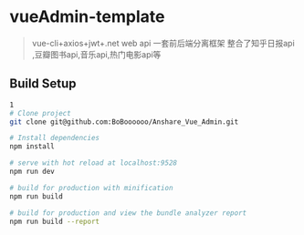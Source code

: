 ﻿# vueAdmin-template

> vue-cli+axios+jwt+.net web api 一套前后端分离框架
整合了知乎日报api ,豆瓣图书api,音乐api,热门电影api等

## Build Setup

``` bash
1
# Clone project
git clone git@github.com:BoBoooooo/Anshare_Vue_Admin.git

# Install dependencies
npm install

# serve with hot reload at localhost:9528
npm run dev

# build for production with minification
npm run build

# build for production and view the bundle analyzer report
npm run build --report
```

